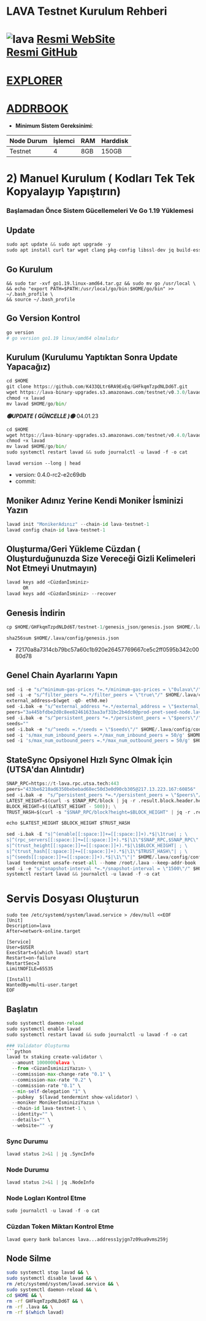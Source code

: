 # LAVA Testnet Kurulum Rehberi
![lava](https://lavanet.xyz/assets/banner.png)
[Resmi WebSite](https://lavanet.xyz) \
[Resmi GitHub](https://github.com/K433QLtr6RA9ExEq/GHFkqmTzpdNLDd6T.git)
=
[EXPLORER](https://explorer.secardnode.com/lava%20network/staking)
=
[ADDRBOOK](https://github.com/secard51/KurulumDosyalari/blob/main/Lava%20Network/addrbook.json)
=
- **Minimum Sistem Gereksinimi**:

| Node Durum |İşlemci | RAM  | Harddisk  | 
|-----------|----|------|----------|
| Testnet   |   4|  8GB | 150GB    |



# 2) Manuel Kurulum ( Kodları Tek Tek Kopyalayıp Yapıştırın)

### Başlamadan Önce Sistem Gücellemeleri Ve Go 1.19 Yüklemesi

## Update

```python
sudo apt update && sudo apt upgrade -y
sudo apt install curl tar wget clang pkg-config libssl-dev jq build-essential bsdmainutils git make ncdu gcc git jq chrony liblz4-tool -y
```
## Go Kurulum
```wget https://go.dev/dl/go1.19.linux-amd64.tar.gz \
&& sudo tar -xvf go1.19.linux-amd64.tar.gz && sudo mv go /usr/local \
&& echo "export PATH=$PATH:/usr/local/go/bin:$HOME/go/bin" >> ~/.bash_profile \
&& source ~/.bash_profile
```
## Go Version Kontrol
```python
go version
# go version go1.19 linux/amd64 olmalıdır
```
## Kurulum (Kurulumu Yaptıktan Sonra Update Yapacağız)
```python
cd $HOME
git clone https://github.com/K433QLtr6RA9ExEq/GHFkqmTzpdNLDd6T.git
wget https://lava-binary-upgrades.s3.amazonaws.com/testnet/v0.3.0/lavad
chmod +x lavad
mv lavad $HOME/go/bin/
```
*******🟢UPDATE ( GÜNCELLE )🟢******* 04.01.23

```python
cd $HOME
wget https://lava-binary-upgrades.s3.amazonaws.com/testnet/v0.4.0/lavad
chmod +x lavad
mv lavad $HOME/go/bin/
sudo systemctl restart lavad && sudo journalctl -u lavad -f -o cat
```
`lavad version --long | head`
- version: 0.4.0-rc2-e2c69db
- commit: 
## Moniker Adınız Yerine Kendi Moniker İsminizi Yazın
```python
lavad init "MonikerAdınız" --chain-id lava-testnet-1
lavad config chain-id lava-testnet-1
```    
## Oluşturma/Geri Yükleme Cüzdan ( Oluşturduğunuzda Size Vereceği Gizli Kelimeleri Not Etmeyi Unutmayın)
```python
lavad keys add <Cüzdanİsminiz>
      OR
lavad keys add <Cüzdanİsminiz> --recover
```

## Genesis İndirin
```python
cp $HOME/GHFkqmTzpdNLDd6T/testnet-1/genesis_json/genesis.json $HOME/.lava/config
```
`sha256sum $HOME/.lava/config/genesis.json`
+ 72170a8a7314cb79bc57a60c1b920e26457769667ce5c2ff0595b342c0080d78
## Genel Chain Ayarlarını Yapın
```python
sed -i -e "s/^minimum-gas-prices *=.*/minimum-gas-prices = \"0ulava\"/" $HOME/.lava/config/app.toml
sed -i -e "s/^filter_peers *=.*/filter_peers = \"true\"/" $HOME/.lava/config/config.toml
external_address=$(wget -qO- eth0.me) 
sed -i.bak -e "s/^external_address *=.*/external_address = \"$external_address:26656\"/" $HOME/.lava/config/config.toml
peers="3a445bfdbe2d0c8ee82461633aa3af31bc2b4dc0@prod-pnet-seed-node.lavanet.xyz:26656,e593c7a9ca61f5616119d6beb5bd8ef5dd28d62d@prod-pnet-seed-node2.lavanet.xyz:26656"
sed -i.bak -e "s/^persistent_peers *=.*/persistent_peers = \"$peers\"/" $HOME/.lava/config/config.toml
seeds=""
sed -i.bak -e "s/^seeds =.*/seeds = \"$seeds\"/" $HOME/.lava/config/config.toml
sed -i 's/max_num_inbound_peers =.*/max_num_inbound_peers = 50/g' $HOME/.lava/config/config.toml
sed -i 's/max_num_outbound_peers =.*/max_num_outbound_peers = 50/g' $HOME/.lava/config/config.toml

```
## StateSync Opsiyonel Hızlı Sync Olmak İçin (UTSA'dan Alıntıdır)
```python
SNAP_RPC=https://t-lava.rpc.utsa.tech:443
peers="433be6210ad6350bebebad68ec50d3e0d90cb305@217.13.223.167:60856"
sed -i.bak -e  "s/^persistent_peers *=.*/persistent_peers = \"$peers\"/" ~/.lava/config/config.toml
LATEST_HEIGHT=$(curl -s $SNAP_RPC/block | jq -r .result.block.header.height); \
BLOCK_HEIGHT=$((LATEST_HEIGHT - 500)); \
TRUST_HASH=$(curl -s "$SNAP_RPC/block?height=$BLOCK_HEIGHT" | jq -r .result.block_id.hash)

echo $LATEST_HEIGHT $BLOCK_HEIGHT $TRUST_HASH

sed -i.bak -E "s|^(enable[[:space:]]+=[[:space:]]+).*$|\1true| ; \
s|^(rpc_servers[[:space:]]+=[[:space:]]+).*$|\1\"$SNAP_RPC,$SNAP_RPC\"| ; \
s|^(trust_height[[:space:]]+=[[:space:]]+).*$|\1$BLOCK_HEIGHT| ; \
s|^(trust_hash[[:space:]]+=[[:space:]]+).*$|\1\"$TRUST_HASH\"| ; \
s|^(seeds[[:space:]]+=[[:space:]]+).*$|\1\"\"|" $HOME/.lava/config/config.toml
lavad tendermint unsafe-reset-all --home /root/.lava --keep-addr-book
sed -i -e "s/^snapshot-interval *=.*/snapshot-interval = \"1500\"/" $HOME/.lava/config/app.toml
systemctl restart lavad && journalctl -u lavad -f -o cat
```

# Servis Dosyası Oluşturun
```
sudo tee /etc/systemd/system/lavad.service > /dev/null <<EOF
[Unit]
Description=lava
After=network-online.target

[Service]
User=$USER
ExecStart=$(which lavad) start
Restart=on-failure
RestartSec=3
LimitNOFILE=65535

[Install]
WantedBy=multi-user.target
EOF
```

## Başlatın
```python
sudo systemctl daemon-reload
sudo systemctl enable lavad
sudo systemctl restart lavad && sudo journalctl -u lavad -f -o cat

### Validator Oluşturma
```python
lavad tx staking create-validator \
  --amount 1000000ulava \
  --from <CüzanİsminiziYazın> \
  --commission-max-change-rate "0.1" \
  --commission-max-rate "0.2" \
  --commission-rate "0.1" \
  --min-self-delegation "1" \
  --pubkey  $(lavad tendermint show-validator) \
  --moniker MonikerİsminiziYazın \
  --chain-id lava-testnet-1 \
  --identity="" \
  --details="" \
  --website="" -y
```
### Sync Durumu
```python
lavad status 2>&1 | jq .SyncInfo
```
### Node Durumu
```python
lavad status 2>&1 | jq .NodeInfo
```
### Node Logları Kontrol Etme
```python
sudo journalctl -u lavad -f -o cat
```
### Cüzdan Token Miktarı Kontrol Etme 
```python
lavad query bank balances lava...address1yjgn7z09ua9vms259j
```

## Node Silme
```bash
sudo systemctl stop lavad && \
sudo systemctl disable lavad && \
rm /etc/systemd/system/lavad.service && \
sudo systemctl daemon-reload && \
cd $HOME && \
rm -rf GHFkqmTzpdNLDd6T && \
rm -rf .lava && \
rm -rf $(which lavad)
```
